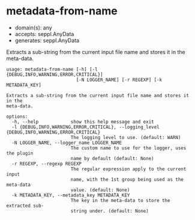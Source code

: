 # metadata-from-name

* domain(s): any
* accepts: seppl.AnyData
* generates: seppl.AnyData

Extracts a sub-string from the current input file name and stores it in the meta-data.

```
usage: metadata-from-name [-h] [-l {DEBUG,INFO,WARNING,ERROR,CRITICAL}]
                          [-N LOGGER_NAME] [-r REGEXP] [-k METADATA_KEY]

Extracts a sub-string from the current input file name and stores it in the
meta-data.

options:
  -h, --help            show this help message and exit
  -l {DEBUG,INFO,WARNING,ERROR,CRITICAL}, --logging_level {DEBUG,INFO,WARNING,ERROR,CRITICAL}
                        The logging level to use. (default: WARN)
  -N LOGGER_NAME, --logger_name LOGGER_NAME
                        The custom name to use for the logger, uses the plugin
                        name by default (default: None)
  -r REGEXP, --regexp REGEXP
                        The regular expression apply to the current input
                        name, with the 1st group being used as the meta-data
                        value. (default: None)
  -k METADATA_KEY, --metadata_key METADATA_KEY
                        The key in the meta-data to store the extracted sub-
                        string under. (default: None)
```
